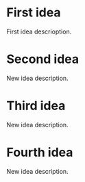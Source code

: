 # First idea
First idea descrioption.

# Second idea
New idea description.

# Third idea
New idea description.

# Fourth idea
New idea description.

